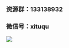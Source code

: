   ### 资源群：133138932
  ### 微信号：xituqu
  
  ![](http://ww4.sinaimg.cn/large/65e4f1e6gw1f82igigobuj21kw0vy47m.jpg)
  
